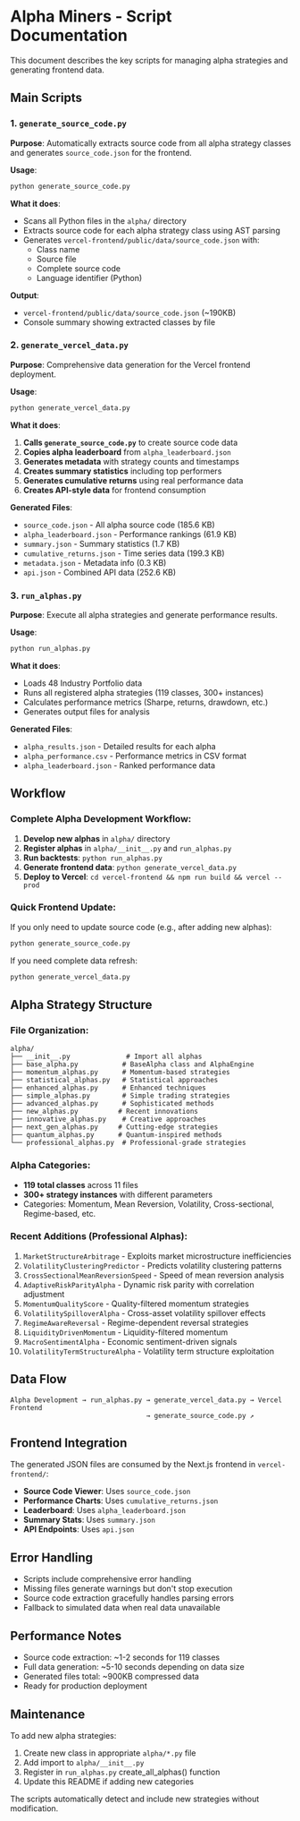 # Alpha Miners - Script Documentation

This document describes the key scripts for managing alpha strategies and generating frontend data.

## Main Scripts

### 1. `generate_source_code.py`
**Purpose**: Automatically extracts source code from all alpha strategy classes and generates `source_code.json` for the frontend.

**Usage**:
```bash
python generate_source_code.py
```

**What it does**:
- Scans all Python files in the `alpha/` directory
- Extracts source code for each alpha strategy class using AST parsing
- Generates `vercel-frontend/public/data/source_code.json` with:
  - Class name
  - Source file
  - Complete source code
  - Language identifier (Python)

**Output**: 
- `vercel-frontend/public/data/source_code.json` (~190KB)
- Console summary showing extracted classes by file

### 2. `generate_vercel_data.py`
**Purpose**: Comprehensive data generation for the Vercel frontend deployment.

**Usage**:
```bash
python generate_vercel_data.py
```

**What it does**:
1. **Calls `generate_source_code.py`** to create source code data
2. **Copies alpha leaderboard** from `alpha_leaderboard.json`
3. **Generates metadata** with strategy counts and timestamps
4. **Creates summary statistics** including top performers
5. **Generates cumulative returns** using real performance data
6. **Creates API-style data** for frontend consumption

**Generated Files**:
- `source_code.json` - All alpha source code (185.6 KB)
- `alpha_leaderboard.json` - Performance rankings (61.9 KB)
- `summary.json` - Summary statistics (1.7 KB)
- `cumulative_returns.json` - Time series data (199.3 KB)
- `metadata.json` - Metadata info (0.3 KB)
- `api.json` - Combined API data (252.6 KB)

### 3. `run_alphas.py`
**Purpose**: Execute all alpha strategies and generate performance results.

**Usage**:
```bash
python run_alphas.py
```

**What it does**:
- Loads 48 Industry Portfolio data
- Runs all registered alpha strategies (119 classes, 300+ instances)
- Calculates performance metrics (Sharpe, returns, drawdown, etc.)
- Generates output files for analysis

**Generated Files**:
- `alpha_results.json` - Detailed results for each alpha
- `alpha_performance.csv` - Performance metrics in CSV format
- `alpha_leaderboard.json` - Ranked performance data

## Workflow

### Complete Alpha Development Workflow:

1. **Develop new alphas** in `alpha/` directory
2. **Register alphas** in `alpha/__init__.py` and `run_alphas.py`
3. **Run backtests**: `python run_alphas.py`
4. **Generate frontend data**: `python generate_vercel_data.py`
5. **Deploy to Vercel**: `cd vercel-frontend && npm run build && vercel --prod`

### Quick Frontend Update:

If you only need to update source code (e.g., after adding new alphas):
```bash
python generate_source_code.py
```

If you need complete data refresh:
```bash
python generate_vercel_data.py
```

## Alpha Strategy Structure

### File Organization:
```
alpha/
├── __init__.py              # Import all alphas
├── base_alpha.py           # BaseAlpha class and AlphaEngine
├── momentum_alphas.py      # Momentum-based strategies
├── statistical_alphas.py   # Statistical approaches
├── enhanced_alphas.py      # Enhanced techniques
├── simple_alphas.py        # Simple trading strategies
├── advanced_alphas.py      # Sophisticated methods
├── new_alphas.py          # Recent innovations
├── innovative_alphas.py    # Creative approaches
├── next_gen_alphas.py     # Cutting-edge strategies
├── quantum_alphas.py      # Quantum-inspired methods
└── professional_alphas.py  # Professional-grade strategies
```

### Alpha Categories:
- **119 total classes** across 11 files
- **300+ strategy instances** with different parameters
- Categories: Momentum, Mean Reversion, Volatility, Cross-sectional, Regime-based, etc.

### Recent Additions (Professional Alphas):
1. `MarketStructureArbitrage` - Exploits market microstructure inefficiencies
2. `VolatilityClusteringPredictor` - Predicts volatility clustering patterns
3. `CrossSectionalMeanReversionSpeed` - Speed of mean reversion analysis
4. `AdaptiveRiskParityAlpha` - Dynamic risk parity with correlation adjustment
5. `MomentumQualityScore` - Quality-filtered momentum strategies
6. `VolatilitySpilloverAlpha` - Cross-asset volatility spillover effects
7. `RegimeAwareReversal` - Regime-dependent reversal strategies
8. `LiquidityDrivenMomentum` - Liquidity-filtered momentum
9. `MacroSentimentAlpha` - Economic sentiment-driven signals
10. `VolatilityTermStructureAlpha` - Volatility term structure exploitation

## Data Flow

```
Alpha Development → run_alphas.py → generate_vercel_data.py → Vercel Frontend
                                  → generate_source_code.py ↗
```

## Frontend Integration

The generated JSON files are consumed by the Next.js frontend in `vercel-frontend/`:

- **Source Code Viewer**: Uses `source_code.json`
- **Performance Charts**: Uses `cumulative_returns.json`
- **Leaderboard**: Uses `alpha_leaderboard.json`
- **Summary Stats**: Uses `summary.json`
- **API Endpoints**: Uses `api.json`

## Error Handling

- Scripts include comprehensive error handling
- Missing files generate warnings but don't stop execution
- Source code extraction gracefully handles parsing errors
- Fallback to simulated data when real data unavailable

## Performance Notes

- Source code extraction: ~1-2 seconds for 119 classes
- Full data generation: ~5-10 seconds depending on data size
- Generated files total: ~900KB compressed data
- Ready for production deployment

## Maintenance

To add new alpha strategies:
1. Create new class in appropriate `alpha/*.py` file
2. Add import to `alpha/__init__.py`
3. Register in `run_alphas.py` create_all_alphas() function
4. Update this README if adding new categories

The scripts automatically detect and include new strategies without modification.